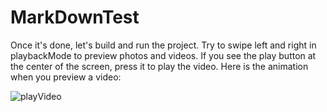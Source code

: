 # MarkDownTest

Once it's done, let's build and run the project. Try to swipe left and right in playbackMode to preview photos and videos. If you see the play button at the center of the screen, press it to play the video. Here is the animation when you preview a video:

 ![playVideo](http://gitlab.djicorp.com/SDKDemo/PlaybackDemo-Part1/raw/master/Tutorial/Images/playVideo.gif)